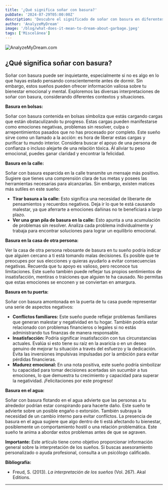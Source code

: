 ```yaml
---
title: '¿Qué significa soñar con basura?'
pubDate: '2024-07-29T05:00:00Z'
description: 'Descubre el significado de soñar con basura en diferentes contextos y lo que tu subconsciente podría estar tratando de comunicarte.'
author: 'AnalyzeMyDream'
image: '/blog/what-does-it-mean-to-dream-about-garbage.jpeg'
tags: ['Miscelánea']
---
```


![AnalyzeMyDream.com](/blog/what-does-it-mean-to-dream-about-garbage.jpeg)

## ¿Qué significa soñar con basura?

Soñar con basura puede ser inquietante, especialmente si no es algo en lo que hayas estado pensando conscientemente antes de dormir. Sin embargo, estos sueños pueden ofrecer información valiosa sobre tu bienestar emocional y mental. Exploremos las diversas interpretaciones de soñar con basura, considerando diferentes contextos y situaciones.

**Basura en bolsas:**

Soñar con basura contenida en bolsas simboliza que estás cargando cargas que están obstaculizando tu progreso. Estas cargas pueden manifestarse como emociones negativas, problemas sin resolver, culpa o arrepentimientos pasados ​​que no has procesado por completo. Este sueño sirve como un llamado a la acción: es hora de liberar estas cargas y purificar tu mundo interior. Considera buscar el apoyo de una persona de confianza o incluso alejarte de una relación tóxica. Al aliviar tu peso emocional, puedes ganar claridad y encontrar la felicidad.

**Basura en la calle:**

Soñar con basura esparcida en la calle transmite un mensaje más positivo. Sugiere que tienes una comprensión clara de tus metas y posees las herramientas necesarias para alcanzarlas. Sin embargo, existen matices más sutiles en este sueño:

- **Tirar basura a la calle:** Esto significa una necesidad de liberarte de pensamientos y recuerdos negativos. Deja ir lo que te está causando malestar, ya que aferrarte a emociones dañinas no te beneficiará a largo plazo.
- **Ver una gran pila de basura en la calle:** Esto apunta a una acumulación de problemas sin resolver. Analiza cada problema individualmente y trabaja para encontrar soluciones para lograr un equilibrio emocional.

**Basura en la casa de otra persona:**

Ver la casa de otra persona rebosante de basura en tu sueño podría indicar que alguien cercano a ti está tomando malas decisiones. Es posible que te preocupes por sus elecciones y quieras ayudarlo a evitar consecuencias negativas. Recuerda que tu apoyo es valioso, pero reconoce tus limitaciones. Este sueño también puede reflejar tus propios sentimientos de insatisfacción, mentiras o traiciones que alguien te ha causado. No permitas que estas emociones se enconen y se conviertan en amargura.

**Basura en tu puerta:**

Soñar con basura amontonada en la puerta de tu casa puede representar una serie de aspectos negativos:

- **Conflictos familiares:** Este sueño puede reflejar problemas familiares que generan malestar y negatividad en tu hogar. También podría estar relacionado con problemas financieros o legales si no estás administrando tus finanzas de manera responsable.
- **Insatisfacción:** Podría significar insatisfacción con tus circunstancias actuales. Evalúa si esto tiene su raíz en la avaricia o en un deseo genuino de mejorar tu situación a través del esfuerzo y la dedicación. Evita las inversiones impulsivas impulsadas por la ambición para evitar pérdidas financieras.
- **Madurez emocional:** En una nota positiva, este sueño podría simbolizar tu capacidad para tomar decisiones acertadas sin sucumbir a tus emociones, lo que demuestra tu crecimiento y capacidad para superar la negatividad. ¡Felicitaciones por este progreso!

**Basura en el agua:**

Soñar con basura flotando en el agua advierte que las personas a tu alrededor podrían estar conspirando para hacerte daño. Este sueño te advierte sobre un posible engaño o extorsión. También subraya la necesidad de un cambio interno para evitar conflictos. La presencia de basura en el agua sugiere que algo dentro de ti está afectando tu bienestar, posiblemente un comportamiento hostil o una relación problemática. Este sueño te anima a abordar estos problemas antes de que se agraven.

**Importante:** Este artículo tiene como objetivo proporcionar información general sobre la interpretación de los sueños. Si buscas asesoramiento personalizado o ayuda profesional, consulta a un psicólogo calificado. 

**Bibliografía:**

* Freud, S. (2013). *La interpretación de los sueños* (Vol. 267). Akal Editions.

---

